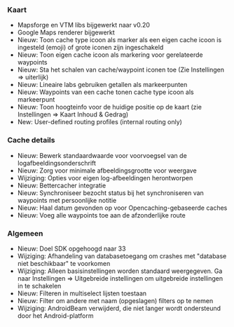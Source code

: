 ### Kaart
- Mapsforge en VTM libs bijgewerkt naar v0.20
- Google Maps renderer bijgewerkt
- Nieuw: Toon cache type icoon als marker als een eigen cache icoon is ingesteld (emoji) of grote iconen zijn ingeschakeld
- Nieuw: Toon eigen cache icoon als markering voor gerelateerde waypoints
- Nieuw: Sta het schalen van cache/waypoint iconen toe (Zie Instellingen => uiterlijk)
- Nieuw: Lineaire labs gebruiken getallen als markeerpunten
- Nieuw: Waypoints van een cache tonen cache type icoon als markeerpunt
- Nieuw: Toon hoogteinfo voor de huidige positie op de kaart (zie Instellingen => Kaart Inhoud & Gedrag)
- New: User-defined routing profiles (internal routing only)

### Cache details
- Nieuw: Bewerk standaardwaarde voor voorvoegsel van de logafbeeldingsonderschrift
- Nieuw: Zorg voor minimale afbeeldingsgrootte voor weergave
- Wijziging: Opties voor eigen log-afbeeldingen herontworpen
- Nieuw: Bettercacher integratie
- Nieuw: Synchroniseer bezocht status bij het synchroniseren van waypoints met persoonlijke notitie
- Nieuw: Haal datum gevonden op voor Opencaching-gebaseerde caches
- Nieuw: Voeg alle waypoints toe aan de afzonderlijke route

### Algemeen
- Nieuw: Doel SDK opgehoogd naar 33
- Wijziging: Afhandeling van databasetoegang om crashes met "database niet beschikbaar" te voorkomen
- Wijziging: Alleen basisinstellingen worden standaard weergegeven. Ga naar Instellingen => Uitgebreide instellingen om uitgebreide instellingen in te schakelen
- Nieuw: Filteren in multiselect lijsten toestaan
- Nieuw: Filter om andere met naam (opgeslagen) filters op te nemen
- Wijziging: AndroidBeam verwijderd, die niet langer wordt ondersteund door het Android-platform

